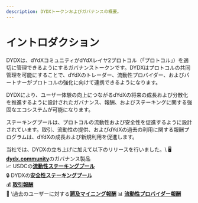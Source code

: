 ```yaml
---
description: DYDXトークンおよびガバナンスの概要。
---
```


# イントロダクション

DYDXは、dYdXコミュニティがdYdXレイヤ2プロトコル（「プロトコル」）を適切に管理できるようにするガバナンストークンです。DYDXはプロトコルの共同管理を可能にすることで、dYdXのトレーダー、流動性プロバイダー、およびパートナーがプロトコルの強化に向けて連携できるようになります。

DYDXにより、ユーザー体験の向上につながるdYdXの将来の成長および分散化を推進するように設計されたガバナンス、報酬、およびステーキングに関する強固なエコシステムが可能になります。

ステーキングプールは、プロトコルの流動性および安全性を促進するように設計されています。取引、流動性の提供、およびdYdXの過去の利用に関する報酬プログラムは、dYdXの成長および新規利用を促進します。

当社では、DYDXの立ち上げに加えて以下のリリースを行いました。\\
🖥️ [**dydx.community**](https://dydx.community)のガバナンス製品\
📈 USDCの[**流動性ステーキングプール**](staking-pools/liquidity-staking-pool.md)\
🔒 DYDXの[**安全性ステーキングプール**](staking-pools/safety-staking-pool.md)\
💰 [**取引報酬**](rewards/trading-rewards.md)\
💸 \過去のユーザーに対する[**遡及マイニング報酬**](rewards/retroactive-mining-rewards.md)
📊 [**流動性プロバイダー報酬**](rewards/liquidity-provider-rewards.md)
